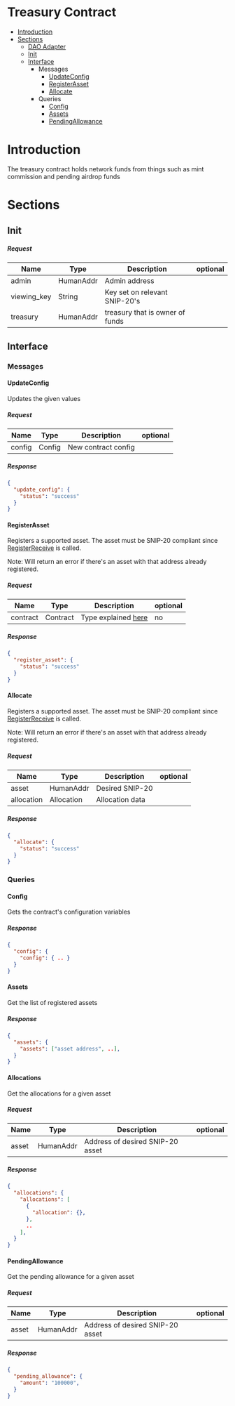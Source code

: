 # Treasury Contract
* [Introduction](#Introduction)
* [Sections](#Sections)
    * [DAO Adapter](/packages/shade_protocol/src/DAO_ADAPTER.md)
    * [Init](#Init)
    * [Interface](#Interface)
        * Messages
            * [UpdateConfig](#UpdateConfig)
            * [RegisterAsset](#RegisterAsset)
            * [Allocate](#Allocate)
        * Queries
            * [Config](#Config)
            * [Assets](#Assets)
            * [PendingAllowance](#PendingAllowance)
# Introduction
The treasury contract holds network funds from things such as mint commission and pending airdrop funds

# Sections

## Init
##### Request
|Name      |Type      |Description                                                                                                        | optional |
|----------|----------|-------------------------------------------------------------------------------------------------------------------|----------|
|admin     | HumanAddr|  Admin address
|viewing_key | String |  Key set on relevant SNIP-20's
|treasury    | HumanAddr |  treasury that is owner of funds

## Interface

### Messages
#### UpdateConfig
Updates the given values
##### Request
|Name      |Type      |Description                                                                                                        | optional |
|----------|----------|-------------------------------------------------------------------------------------------------------------------|----------|
|config    | Config   |  New contract config
##### Response
```json
{
  "update_config": {
    "status": "success"
  }
}
```

#### RegisterAsset
Registers a supported asset. The asset must be SNIP-20 compliant since [RegisterReceive](https://github.com/SecretFoundation/SNIPs/blob/master/SNIP-20.md#RegisterReceive) is called.

Note: Will return an error if there's an asset with that address already registered.
##### Request
|Name        |Type    |Description                                                                                                            | optional |
|------------|--------|-----------------------------------------------------------------------------------------------------------------------|----------|
|contract    | Contract |  Type explained [here](#Contract)                                                                                     |  no      |
##### Response
```json
{
  "register_asset": {
    "status": "success"
  }
}
```

#### Allocate
Registers a supported asset. The asset must be SNIP-20 compliant since [RegisterReceive](https://github.com/SecretFoundation/SNIPs/blob/master/SNIP-20.md#RegisterReceive) is called.

Note: Will return an error if there's an asset with that address already registered.
##### Request
|Name        |Type    |Description                                                                                                            | optional |
|------------|--------|-----------------------------------------------------------------------------------------------------------------------|----------|
|asset       | HumanAddr |  Desired SNIP-20
|allocation  | Allocation | Allocation data
##### Response
```json
{
  "allocate": {
    "status": "success"
  }
}
```

### Queries

#### Config
Gets the contract's configuration variables
##### Response
```json
{
  "config": {
    "config": { .. }
  }
}
```

#### Assets
Get the list of registered assets
##### Response
```json
{
  "assets": {
    "assets": ["asset address", ..],
  }
}
```

#### Allocations
Get the allocations for a given asset

##### Request
|Name        |Type    |Description                                                                                                            | optional |
|------------|--------|-----------------------------------------------------------------------------------------------------------------------|----------|
|asset      | HumanAddr | Address of desired SNIP-20 asset

##### Response
```json
{
  "allocations": {
    "allocations": [
      {
        "allocation": {},
      },
      ..
    ],
  }
}
```

#### PendingAllowance
Get the pending allowance for a given asset

##### Request
|Name        |Type    |Description                                                                                                            | optional |
|------------|--------|-----------------------------------------------------------------------------------------------------------------------|----------|
|asset      | HumanAddr | Address of desired SNIP-20 asset

##### Response
```json
{
  "pending_allowance": {
    "amount": "100000",
  }
}
```

